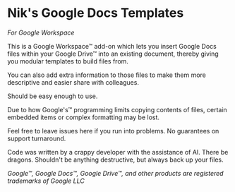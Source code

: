 # Nik's Google Docs Templates 
*For Google Workspace*

This is a Google Workspace™ add-on which lets you insert Google Docs files within your Google Drive™ into an existing document, thereby giving you modular templates to build files from.

You can also add extra information to those files to make them more descriptive and easier share with colleagues.

Should be easy enough to use.

Due to how Google's™ programming limits copying contents of files, certain embedded items or complex formatting may be lost.

Feel free to leave issues here if you run into problems. No guarantees on support turnaround.

Code was written by a crappy developer with the assistance of AI. There be dragons. Shouldn't be anything destructive, but always back up your files.

*Google™, Google Docs™, Google Drive™, and other products are registered trademarks of Google LLC*